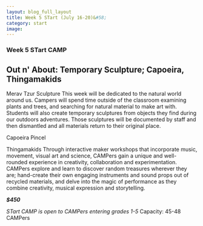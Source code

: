 ```yaml
---
layout: blog_full_layout
title: Week 5 STart (July 16-20)&#58; 
category: start
image: 
---
```


### Week 5 STart CAMP
## Out n' About: Temporary Sculpture; Capoeira, Thingamakids

Merav Tzur
Sculpture
This week will be dedicated to the natural world around us. Campers will spend time outside of the classroom examining plants and trees, and searching for natural material to make art with. Students will also create temporary sculptures from objects they find during our outdoors adventures. Those sculptures will be documented by staff and then dismantled and all materials return to their original place.

Capoeira
Pincel

Thingamakids
Through interactive maker workshops that incorporate music, movement, visual art and science, CAMPers gain a unique and well-rounded experience in creativity, collaboration and experimentation. CAMPers explore and learn to discover random treasures wherever they are; hand-create their own engaging instruments and sound props out of recycled materials, and delve into the magic of performance as they combine creativity, musical expression and storytelling.



**_$450_**

*STart CAMP is open to CAMPers entering grades 1-5*
Capacity: 45-48 CAMPers